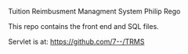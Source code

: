 Tuition Reimbusment Managment System
Philip Rego

This repo contains the front end and SQL files. 

Servlet is at:
https://github.com/7--/TRMS